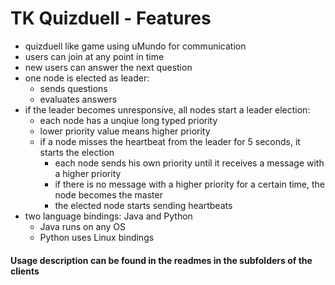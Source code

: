 # TK Quizduell - Features
- quizduell like game using uMundo for communication
- users can join at any point in time
- new users can answer the next question
- one node is elected as leader:
  - sends questions
  - evaluates answers
- if the leader becomes unresponsive, all nodes start a leader election:
  - each node has a unqiue long typed priority
  - lower priority value means higher priority
  - if a node misses the heartbeat from the leader for 5 seconds, it starts the election
    - each node sends his own priority until it receives a message with a higher priority
    - if there is no message with a higher priority for a certain time, the node becomes the master
    - the elected node starts sending heartbeats
- two language bindings: Java and Python
  - Java runs on any OS
  - Python uses Linux bindings
  
#### Usage description can be found in the readmes in the subfolders of the clients
